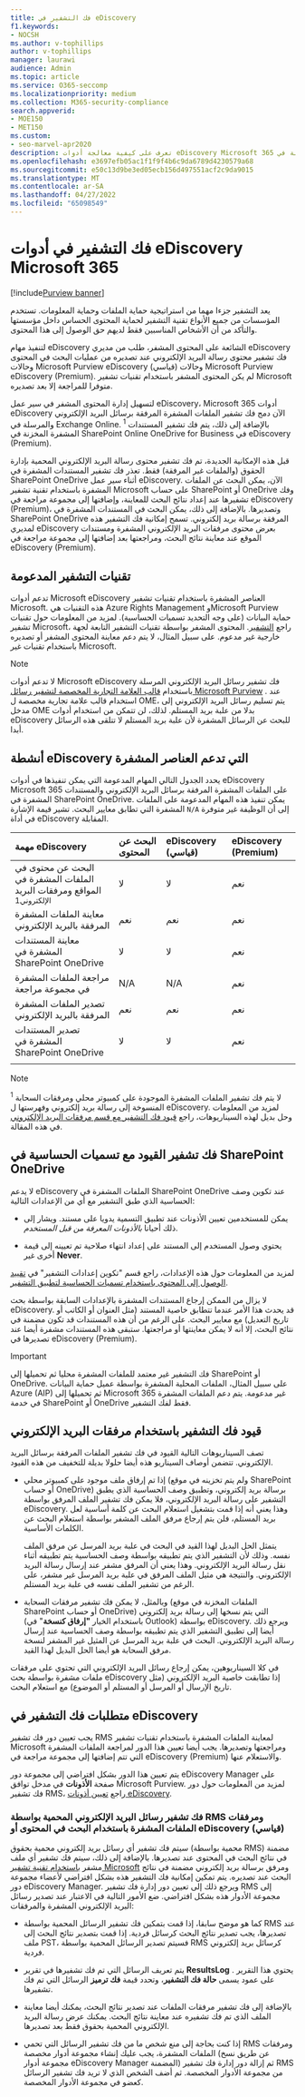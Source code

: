 ```yaml
---
title: فك التشفير في eDiscovery
f1.keywords:
- NOCSH
ms.author: v-tophillips
author: v-tophillips
manager: laurawi
audience: Admin
ms.topic: article
ms.service: O365-seccomp
ms.localizationpriority: medium
ms.collection: M365-security-compliance
search.appverid:
- MOE150
- MET150
ms.custom:
- seo-marvel-apr2020
description: تعرف على كيفية معالجة أدوات eDiscovery Microsoft 365 للمستندات المشفرة المرفقة برسائل البريد الإلكتروني والمخزنة في SharePoint Online و OneDrive for Business.
ms.openlocfilehash: e3697efb05ac1f1f9f4b6c9da6789d4230579a68
ms.sourcegitcommit: e50c13d9be3ed05ecb156d497551acf2c9da9015
ms.translationtype: MT
ms.contentlocale: ar-SA
ms.lasthandoff: 04/27/2022
ms.locfileid: "65098549"
---
```

# <a name="decryption-in-microsoft-365-ediscovery-tools"></a>فك التشفير في أدوات eDiscovery Microsoft 365

[!include[Purview banner](../includes/purview-rebrand-banner.md)]

يعد التشفير جزءا مهما من استراتيجية حماية الملفات وحماية المعلومات. تستخدم المؤسسات من جميع الأنواع تقنية التشفير لحماية المحتوى الحساس داخل مؤسستها والتأكد من أن الأشخاص المناسبين فقط لديهم حق الوصول إلى هذا المحتوى.

لتنفيذ مهام eDiscovery الشائعة على المحتوى المشفر، طلب من مديري eDiscovery فك تشفير محتوى رسالة البريد الإلكتروني عند تصديره من عمليات البحث في المحتوى وحالات Microsoft Purview eDiscovery (قياسي) وحالات Microsoft Purview eDiscovery (Premium). لم يكن المحتوى المشفر باستخدام تقنيات تشفير Microsoft متوفرا للمراجعة إلا بعد تصديره.

لتسهيل إدارة المحتوى المشفر في سير عمل eDiscovery، Microsoft 365 أدوات eDiscovery الآن دمج فك تشفير الملفات المشفرة المرفقة برسائل البريد الإلكتروني والمرسلة في Exchange Online.<sup> 1</sup> بالإضافة إلى ذلك، يتم فك تشفير المستندات المشفرة المخزنة في SharePoint Online OneDrive for Business في eDiscovery (Premium).

قبل هذه الإمكانية الجديدة، تم فك تشفير محتوى رسالة البريد الإلكتروني المحمية بإدارة الحقوق (والملفات غير المرفقة) فقط. تعذر فك تشفير المستندات المشفرة في SharePoint OneDrive أثناء سير عمل eDiscovery. الآن، يمكن البحث عن الملفات المشفرة باستخدام تقنية تشفير Microsoft على حساب SharePoint أو OneDrive وفك تشفيرها عند إعداد نتائج البحث للمعاينة، وإضافتها إلى مجموعة مراجعة في eDiscovery (Premium)، وتصديرها. بالإضافة إلى ذلك، يمكن البحث في المستندات المشفرة في SharePoint OneDrive المرفقة برسالة بريد إلكتروني. تسمح إمكانية فك التشفير هذه لمديري eDiscovery بعرض محتوى مرفقات البريد الإلكتروني المشفرة ومستندات الموقع عند معاينة نتائج البحث، ومراجعتها بعد إضافتها إلى مجموعة مراجعة في eDiscovery (Premium).

## <a name="supported-encryption-technologies"></a>تقنيات التشفير المدعومة

تدعم أدوات Microsoft eDiscovery العناصر المشفرة باستخدام تقنيات تشفير Microsoft. هذه التقنيات هي Azure Rights Management وMicrosoft Purview حماية البيانات (على وجه التحديد تسميات الحساسية). لمزيد من المعلومات حول تقنيات تشفير Microsoft، راجع [التشفير](encryption.md). المحتوى المشفر بواسطة تقنيات التشفير التابعة لجهة خارجية غير مدعوم. على سبيل المثال، لا يتم دعم معاينة المحتوى المشفر أو تصديره باستخدام تقنيات غير Microsoft.

> [!NOTE]
> لا تدعم أدوات Microsoft eDiscovery فك تشفير رسائل البريد الإلكتروني المرسلة باستخدام [قالب العلامة التجارية المخصصة لتشفير رسائل Microsoft Purview](add-your-organization-brand-to-encrypted-messages.md) . عند استخدام قالب علامة تجارية مخصصة ل OME، يتم تسليم رسائل البريد الإلكتروني إلى مدخل OME بدلا من علبة بريد المستلم. لذلك، لن تتمكن من استخدام أدوات eDiscovery للبحث عن الرسائل المشفرة لأن علبة بريد المستلم لا تتلقى هذه الرسائل أبدا.

## <a name="ediscovery-activities-that-support-encrypted-items"></a>أنشطة eDiscovery التي تدعم العناصر المشفرة

يحدد الجدول التالي المهام المدعومة التي يمكن تنفيذها في أدوات eDiscovery Microsoft 365 على الملفات المشفرة المرفقة برسائل البريد الإلكتروني والمستندات المشفرة في SharePoint OneDrive. يمكن تنفيذ هذه المهام المدعومة على الملفات المشفرة التي تطابق معايير البحث. تشير قيمة الإشارة `N/A` إلى أن الوظيفة غير متوفرة في أداة eDiscovery المقابلة.

|مهمة eDiscovery  |البحث عن المحتوى  |eDiscovery (قياسي)  |eDiscovery (Premium)  |
|:---------|:---------|:---------|:---------|
|البحث عن محتوى في الملفات المشفرة في المواقع ومرفقات البريد <sup>الإلكتروني1</sup>     |لا      |لا      |نعم      |
|معاينة الملفات المشفرة المرفقة بالبريد الإلكتروني     |نعم      |نعم     |نعم       |
|معاينة المستندات المشفرة في SharePoint OneDrive|لا      |لا    |نعم       |
|مراجعة الملفات المشفرة في مجموعة مراجعة    |N/A      |N/A        | نعم        |
|تصدير الملفات المشفرة المرفقة بالبريد الإلكتروني    |نعم       |نعم  |نعم    |
|تصدير المستندات المشفرة في SharePoint OneDrive    |لا       |لا  |نعم    |
|||||

> [!NOTE]
> <sup>1</sup> لا يتم فك تشفير الملفات المشفرة الموجودة على كمبيوتر محلي ومرفقات السحابة المنسوخة إلى رسالة بريد إلكتروني وفهرستها ل eDiscovery. لمزيد من المعلومات وحل بديل لهذه السيناريوهات، راجع [قيود فك التشفير مع قسم مرفقات البريد الإلكتروني](#decryption-limitations-with-email-attachments) في هذه المقالة.

## <a name="decryption-limitations-with-sensitivity-labels-in-sharepoint-and-onedrive"></a>فك تشفير القيود مع تسميات الحساسية في SharePoint OneDrive

لا يدعم eDiscovery الملفات المشفرة في SharePoint OneDrive عند تكوين وصف الحساسية الذي طبق التشفير مع أي من الإعدادات التالية:

- يمكن للمستخدمين تعيين الأذونات عند تطبيق التسمية يدويا على مستند. ويشار إلى ذلك أحيانا *بالأذونات المعرفة من قبل المستخدم*.

- يحتوي وصول المستخدم إلى المستند على إعداد انتهاء صلاحية تم تعيينه إلى قيمة أخرى غير **Never**.

لمزيد من المعلومات حول هذه الإعدادات، راجع قسم "تكوين إعدادات التشفير" في [تقييد الوصول إلى المحتوى باستخدام تسميات الحساسية لتطبيق التشفير](encryption-sensitivity-labels.md#configure-encryption-settings).

لا يزال من الممكن إرجاع المستندات المشفرة بالإعدادات السابقة بواسطة بحث eDiscovery. قد يحدث هذا الأمر عندما تتطابق خاصية المستند (مثل العنوان أو الكاتب أو تاريخ التعديل) مع معايير البحث. على الرغم من أن هذه المستندات قد تكون مضمنة في نتائج البحث، إلا أنه لا يمكن معاينتها أو مراجعتها. ستبقى هذه المستندات مشفرة أيضا عند تصديرها في eDiscovery (Premium).

> [!IMPORTANT]
> فك التشفير غير معتمد للملفات المشفرة محليا ثم تحميلها إلى SharePoint أو OneDrive. على سبيل المثال، الملفات المحلية المشفرة بواسطة عميل حماية البيانات Azure (AIP) ثم تحميلها إلى Microsoft 365 غير مدعومة. يتم دعم الملفات المشفرة في خدمة SharePoint أو OneDrive فقط لفك التشفير.

## <a name="decryption-limitations-with-email-attachments"></a>قيود فك التشفير باستخدام مرفقات البريد الإلكتروني

تصف السيناريوهات التالية القيود في فك تشفير الملفات المرفقة برسائل البريد الإلكتروني. تتضمن أوصاف السيناريو هذه أيضا حلولا بديلة للتخفيف من هذه القيود.

- إذا تم إرفاق ملف موجود على كمبيوتر محلي (ولم يتم تخزينه في موقع SharePoint أو حساب OneDrive) برسالة بريد إلكتروني، وتطبيق وصف الحساسية الذي يطبق التشفير على رسالة البريد الإلكتروني، فلا يمكن فك تشفير الملف المرفق بواسطة eDiscovery. وهذا يعني أنه إذا قمت بتشغيل استعلام البحث عن كلمة أساسية لعل بريد المستلم، فلن يتم إرجاع مرفق الملف المشفر بواسطة استعلام البحث عن الكلمات الأساسية.

  يتمثل الحل البديل لهذا القيد في البحث في علبة بريد المرسل عن مرفق الملف نفسه. وذلك لأن التشفير الذي يتم تطبيقه بواسطة وصف الحساسية يتم تطبيقه أثناء نقل رسالة البريد الإلكتروني. وهذا يعني أن المرفق مشفر عند إرسال رسالة البريد الإلكتروني. والنتيجة هي مثيل الملف المرفق في علبة بريد المرسل غير مشفر، على الرغم من تشفير الملف نفسه في علبة بريد المستلم.

- وبالمثل، لا يمكن فك تشفير مرفقات السحابة (الملفات المخزنة في موقع SharePoint أو حساب OneDrive) التي يتم نسخها إلى رسالة بريد إلكتروني (باستخدام الخيار **"إرفاق كنسخة**" في Outlook) بواسطة eDiscovery. ويرجع ذلك أيضا إلى تطبيق التشفير الذي يتم تطبيقه بواسطة وصف الحساسية عند إرسال رسالة البريد الإلكتروني. البحث في علبة بريد المرسل عن المثيل غير المشفر لنسخة مرفق السحابة هو أيضا الحل البديل لهذا القيد.

في كلا السيناريوهين، يمكن إرجاع رسائل البريد الإلكتروني التي تحتوي على مرفقات ملفات مشفرة بواسطة بحث eDiscovery إذا تطابقت خاصية البريد الإلكتروني (مثل تاريخ الإرسال أو المرسل أو المستلم أو الموضوع) مع استعلام البحث.

## <a name="requirements-for-decryption-in-ediscovery"></a>متطلبات فك التشفير في eDiscovery

يجب تعيين دور فك تشفير RMS لمعاينة الملفات المشفرة باستخدام تقنيات تشفير Microsoft ومراجعتها وتصديرها. يجب أيضا تعيين هذا الدور لمراجعة الملفات المشفرة التي تتم إضافتها إلى مجموعة مراجعة في eDiscovery (Premium) والاستعلام عنها.

يتم تعيين هذا الدور بشكل افتراضي إلى مجموعة دور eDiscovery Manager على صفحة **الأذونات** في مدخل توافق Microsoft Purview. لمزيد من المعلومات حول دور فك تشفير RMS، راجع [تعيين أذونات eDiscovery](assign-ediscovery-permissions.md#rms-decrypt).

### <a name="decrypting-rms-protected-email-messages-and-encrypted-file-attachments-using-content-search-or-ediscovery-standard"></a>فك تشفير رسائل البريد الإلكتروني المحمية بواسطة RMS ومرفقات الملفات المشفرة باستخدام البحث في المحتوى أو eDiscovery (قياسي)

سيتم فك تشفير أي رسائل بريد إلكتروني محمية بحقوق (محمية بواسطة RMS) مضمنة في نتائج البحث في المحتوى عند تصديرها. بالإضافة إلى ذلك، سيتم فك تشفير أي ملف مشفر [باستخدام تقنية تشفير Microsoft](encryption.md) ومرفق برسالة بريد إلكتروني مضمنة في نتائج البحث عند تصديره. يتم تمكين إمكانية فك التشفير هذه بشكل افتراضي لأعضاء مجموعة دور eDiscovery Manager. ويرجع ذلك إلى تعيين دور إدارة فك تشفير RMS إلى مجموعة الأدوار هذه بشكل افتراضي. ضع الأمور التالية في الاعتبار عند تصدير رسائل البريد الإلكتروني المشفرة والمرفقات:
  
- كما هو موضح سابقا، إذا قمت بتمكين فك تشفير الرسائل المحمية بواسطة RMS عند تصديرها، يجب تصدير نتائج البحث كرسائل فردية. إذا قمت بتصدير نتائج البحث إلى ملف PST، فسيتم تصدير الرسائل المحمية بواسطة RMS كرسائل بريد إلكتروني فردية.

- يتم تعريف الرسائل التي تم فك تشفيرها في تقرير **ResultsLog** . يحتوي هذا التقرير على عمود يسمى **حالة فك التشفير**، وتحدد قيمة **فك ترميز** الرسائل التي تم فك تشفيرها.

- بالإضافة إلى فك تشفير مرفقات الملفات عند تصدير نتائج البحث، يمكنك أيضا معاينة الملف الذي تم فك تشفيره عند معاينة نتائج البحث. يمكنك عرض رسالة البريد الإلكتروني المحمية بحقوق فقط بعد تصديرها.

- إذا كنت بحاجة إلى منع شخص ما من فك تشفير الرسائل التي تحمي RMS ومرفقات الملفات المشفرة، يجب عليك إنشاء مجموعة أدوار مخصصة (عن طريق نسخ مجموعة أدوار eDiscovery Manager المضمنة) ثم إزالة دور إدارة فك تشفير RMS من مجموعة الأدوار المخصصة. ثم أضف الشخص الذي لا تريد فك تشفير الرسائل كعضو في مجموعة الأدوار المخصصة.
